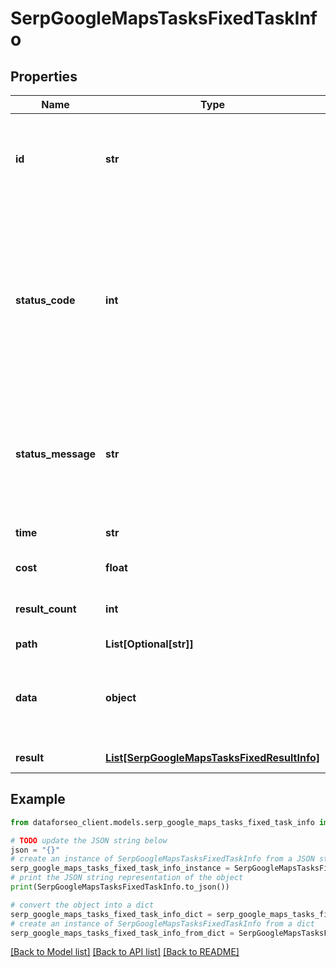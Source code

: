 # SerpGoogleMapsTasksFixedTaskInfo


## Properties

Name | Type | Description | Notes
------------ | ------------- | ------------- | -------------
**id** | **str** | task identifier unique task identifier in our system in the UUID format | [optional] 
**status_code** | **int** | status code of the task generated by DataForSEO, can be within the following range: 10000-60000 you can find the full list of the response codes here | [optional] 
**status_message** | **str** | informational message of the task you can find the full list of general informational messages here | [optional] 
**time** | **str** | execution time, seconds | [optional] 
**cost** | **float** | total tasks cost, USD | [optional] 
**result_count** | **int** | number of elements in the result array | [optional] 
**path** | **List[Optional[str]]** | URL path | [optional] 
**data** | **object** | contains the same parameters that you specified in the POST request | [optional] 
**result** | [**List[SerpGoogleMapsTasksFixedResultInfo]**](SerpGoogleMapsTasksFixedResultInfo.md) | array of results | [optional] 

## Example

```python
from dataforseo_client.models.serp_google_maps_tasks_fixed_task_info import SerpGoogleMapsTasksFixedTaskInfo

# TODO update the JSON string below
json = "{}"
# create an instance of SerpGoogleMapsTasksFixedTaskInfo from a JSON string
serp_google_maps_tasks_fixed_task_info_instance = SerpGoogleMapsTasksFixedTaskInfo.from_json(json)
# print the JSON string representation of the object
print(SerpGoogleMapsTasksFixedTaskInfo.to_json())

# convert the object into a dict
serp_google_maps_tasks_fixed_task_info_dict = serp_google_maps_tasks_fixed_task_info_instance.to_dict()
# create an instance of SerpGoogleMapsTasksFixedTaskInfo from a dict
serp_google_maps_tasks_fixed_task_info_from_dict = SerpGoogleMapsTasksFixedTaskInfo.from_dict(serp_google_maps_tasks_fixed_task_info_dict)
```
[[Back to Model list]](../README.md#documentation-for-models) [[Back to API list]](../README.md#documentation-for-api-endpoints) [[Back to README]](../README.md)


